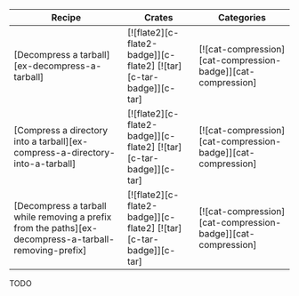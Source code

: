 | Recipe | Crates | Categories |
|--------|--------|------------|
| [Decompress a tarball][ex-decompress-a-tarball] | [![flate2][c-flate2-badge]][c-flate2]  [![tar][c-tar-badge]][c-tar] | [![cat-compression][cat-compression-badge]][cat-compression] |
| [Compress a directory into a tarball][ex-compress-a-directory-into-a-tarball] | [![flate2][c-flate2-badge]][c-flate2]  [![tar][c-tar-badge]][c-tar] | [![cat-compression][cat-compression-badge]][cat-compression] |
| [Decompress a tarball while removing a prefix from the paths][ex-decompress-a-tarball-removing-prefix] | [![flate2][c-flate2-badge]][c-flate2]  [![tar][c-tar-badge]][c-tar] | [![cat-compression][cat-compression-badge]][cat-compression] |

<div class="hidden">
TODO
</div>
